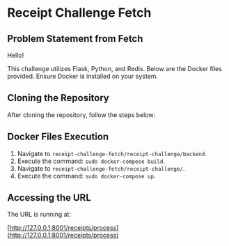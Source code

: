 # Receipt Challenge Fetch

## Problem Statement from Fetch

Hello!

This challenge utilizes Flask, Python, and Redis. Below are the Docker files provided. Ensure Docker is installed on your system.

## Cloning the Repository

After cloning the repository, follow the steps below:

## Docker Files Execution

1. Navigate to `receipt-challenge-fetch/receipt-challenge/backend`.
2. Execute the command: `sudo docker-compose build`.
3. Navigate to `receipt-challenge-fetch/receipt-challenge/`.
4. Execute the command: `sudo docker-compose up`.

## Accessing the URL

The URL is running at:

[http://127.0.0.1:8001/receipts/process](http://127.0.0.1:8001/receipts/process)
